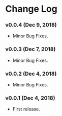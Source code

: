 # Change Log
### v0.0.4 (Dec 9, 2018)
* Minor Bug Fixes.

### v0.0.3 (Dec 7, 2018)
* Minor Bug Fixes.

### v0.0.2 (Dec 4, 2018)
* Minor Bug Fixes.

### v0.0.1 (Dec 4, 2018)
* First release.

